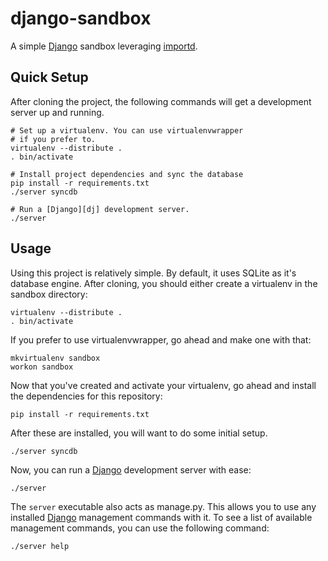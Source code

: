 django-sandbox
==============

A simple [Django][dj] sandbox leveraging [importd][d].

Quick Setup
-----------

After cloning the project, the following commands will get a development server
up and running.

    # Set up a virtualenv. You can use virtualenvwrapper
    # if you prefer to.
    virtualenv --distribute .
    . bin/activate
    
    # Install project dependencies and sync the database
    pip install -r requirements.txt
    ./server syncdb

    # Run a [Django][dj] development server.
    ./server

Usage
-----

Using this project is relatively simple. By default, it uses SQLite as it's
database engine. After cloning, you should either create a virtualenv in the
sandbox directory:

    virtualenv --distribute .
    . bin/activate
  
If you prefer to use virtualenvwrapper, go ahead and make one with that:

    mkvirtualenv sandbox
    workon sandbox

Now that you've created and activate your virtualenv, go ahead and install the
dependencies for this repository:

    pip install -r requirements.txt
    
After these are installed, you will want to do some initial
setup.

    ./server syncdb

Now, you can run a [Django][dj] development server with ease:

    ./server

The `server` executable also acts as manage.py. This allows you to use any
installed [Django][dj] management commands with it. To see a list of available
management commands, you can use the following command:

    ./server help

[d]: http://pythonhosted.org/importd/ "importd"
[dj]: http://djangoproject.com/ "Django"

